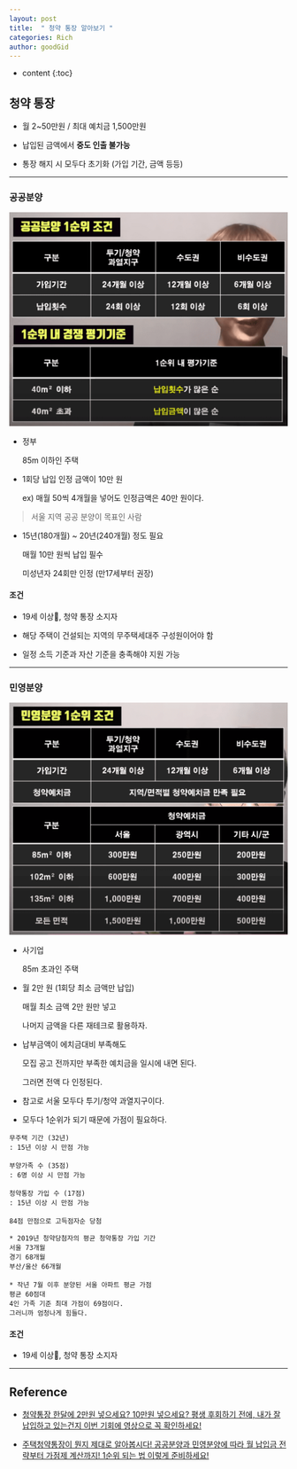 ```yaml
---
layout: post
title:  " 청약 통장 알아보기 "
categories: Rich
author: goodGid
---
```

* content
{:toc}

## 청약 통장

* 월 2~50만원 / 최대 예치금 1,500만원

* 납입된 금액에서 **중도 인출 불가능**

* 통장 해지 시 모두다 초기화 (가입 기간, 금액 등등)




---

### 공공분양

![](/assets/img/rich/Housing-Passbook_1.png)

* 정부

  85m 이하인 주택

* 1회당 납입 인정 금액이 10만 원

  ex) 매월 50씩 4개월을 넣어도 인정금액은 40만 원이다.

> 서울 지역 공공 분양이 목표인 사람

* 15년(180개월) ~ 20년(240개월) 정도 필요

  매월 10만 원씩 납입 필수

  미성년자 24회만 인정 (만17세부터 권장)

#### 조건

* 19세 이상, 청약 통장 소지자

* 해당 주택이 건설되는 지역의 무주택세대주 구성원이어야 함

* 일정 소득 기준과 자산 기준을 충족해야 지원 가능

---

### 민영분양

![](/assets/img/rich/Housing-Passbook_2.png)

* 사기업

  85m 초과인 주택

* 월 2만 원 (1회당 최소 금액만 납입)

  매월 최소 금액 2만 원만 넣고

  나머지 금액을 다른 재테크로 활용하자.

* 납부금액이 에치금대비 부족해도

  모집 공고 전까지만 부족한 예치금을 일시에 내면 된다.
  
  그러면 전액 다 인정된다.

* 참고로 서울 모두다 투기/청약 과열지구이다.

* 모두다 1순위가 되기 때문에 가점이 필요하다.

```
무주택 기간 (32년)
: 15년 이상 시 만점 가능

부양가족 수 (35점)
: 6명 이상 시 만점 가능

청약통장 가입 수 (17점)
: 15년 이상 시 만점 가능

84점 만점으로 고득점자순 당첨
```

```
* 2019년 청약당첨자의 평균 청약통장 가입 기간
서울 73개월
경기 68개월
부산/울산 66개월

* 작년 7월 이후 분양된 서울 아파트 평균 가점
평균 60점대
4인 가족 기준 최대 가점이 69점이다.
그러니까 엄청나게 힘들다.
```

#### 조건

* 19세 이상, 청약 통장 소지자




---

## Reference

* [청약통장 한달에 2만원 넣으세요? 10만원 넣으세요? 평생 후회하기 전에, 내가 잘 납입하고 있는건지 이번 기회에 영상으로 꼭 확인하세요!](https://www.youtube.com/watch?v=hMQ7O1In-5c)

* [주택청약통장이 뭔지 제대로 알아봅시다! 공공분양과 민영분양에 따라 월 납입금 전략부터 가점제 계산까지! 1순위 되는 법 이렇게 준비하세요!](https://www.youtube.com/watch?v=eGC5Tp4ENsY)
